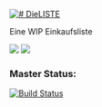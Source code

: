 [![# DieLISTE](https://img.shields.io/badge/Die-LISTE-Orange.svg?style=for-the-badge)](https://github.com/byYottaFLOPS/DieLISTE/)

Eine WIP Einkaufsliste

[![](https://img.shields.io/github/issues/byYottaFLOPS/DieLISTE.svg)](https://github.com/byYottaFLOPS/DieLISTE/issues)
[![](https://img.shields.io/github/forks/byYottaFLOPS/DieLISTE.svg)](https://github.com/byYottaFLOPS/DieLISTE/network/members)


### Master Status:

[![Build Status](https://travis-ci.org/byYottaFLOPS/DieLISTE.svg?branch=master)](https://travis-ci.org/byYottaFLOPS/DieLISTE)
